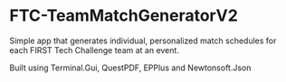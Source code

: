 # FTC-TeamMatchGeneratorV2

Simple app that generates individual, personalized match schedules for each FIRST Tech Challenge team at an event.

Built using Terminal.Gui, QuestPDF, EPPlus and Newtonsoft.Json
